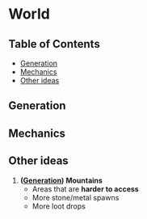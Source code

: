 # World

## Table of Contents

- [Generation](#generation)
- [Mechanics](#mechanics)
- [Other ideas](#other-ideas)

## Generation

## Mechanics

## Other ideas

1. **([Generation](#generation)) Mountains**
    - Areas that are **harder to access**
    - More stone/metal spawns
    - More loot drops